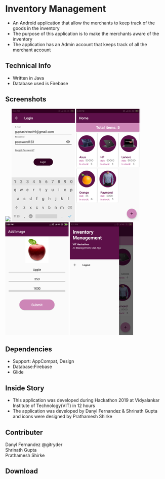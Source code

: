 <h1>Inventory Management</h1>
<ul>
<li>An Android application that allow the merchants to keep track of the goods in the inventory</li>
<li>The purpose of this application is to make the merchants aware of the inventory</li>
<li>The application has an Admin account that keeps track of all the merchant account</li>
</ul>
<h2>Technical Info</h2>
<ul>
<li>Written in Java </li>
<li>Database used is Firebase</li>
</ul>
<h2>Screenshots</h2>
<img src="https://github.com/ShrinathGupta09/Inventory-Management/blob/master/Images/Start.png;https://github.com/ShrinathGupta09/Inventory-Management/blob/master/Images/Login.png" width="200"  "alt="Start Screen">
<img src="https://github.com/ShrinathGupta09/Inventory-Management/blob/master/Images/Login.png"   width="200" alt="Login Screen">
<img src="https://github.com/ShrinathGupta09/Inventory-Management/blob/master/Images/View.png"  width="200" alt="Items Screen">
<img src="https://github.com/ShrinathGupta09/Inventory-Management/blob/master/Images/Add.png"   width="200" alt="Add Items Screen">
<img src="https://github.com/ShrinathGupta09/Inventory-Management/blob/master/Images/Drawer.png"  width="200" alt="Drawer Screen">
<h2>Dependencies</h2>
<ul>
  <li>Support: AppCompat, Design</li>
  <li>Database:Firebase</li>
  <li>Glide</li>
</ul>
<h2>Inside Story</h2>
<ul>
<li>This application was developed during Hackathon 2019 at Vidyalankar Institute of Technology(VIT) in 12 hours</li>
<li>The application was developed by Danyl Fernandez & Shrinath Gupta and icons were designed by Prathamesh Shirke</li>
</ul>
<h2>Contributer</h2>
Danyl Fernandez @gitryder<br>
Shrinath Gupta<br>
Prathamesh Shirke<br>
<h2>Download</h2>
